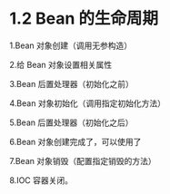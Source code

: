 # 1.2 Bean 的生命周期

1.Bean 对象创建（调用无参构造）

2.给 Bean 对象设置相关属性

3.Bean 后置处理器（初始化之前）

4.Bean 对象初始化（调用指定初始化方法）

5.Bean 后置处理器（初始化之后）

6.Bean 对象创建完成了，可以使用了

7.Bean 对象销毁（配置指定销毁的方法）

8.IOC 容器关闭。